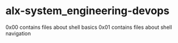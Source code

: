# alx-system_engineering-devops
0x00 contains files about shell basics
0x01 contains files about shell navigation
